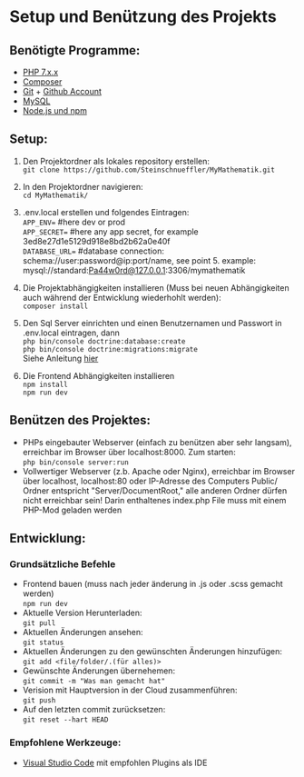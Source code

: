 # Setup und Benützung des Projekts

## Benötigte Programme:   
* [PHP 7.x.x](http://php.net/downloads.php)  
* [Composer](https://getcomposer.org/download/)  
* [Git](https://git-scm.com/download/) + [Github Account](https://github.com/)  
* [MySQL](https://dev.mysql.com/downloads/mysql/)
* [Node.js und npm](https://nodejs.org/de/download/)

## Setup:
1. Den Projektordner als lokales repository erstellen:  
    `git clone https://github.com/Steinschnueffler/MyMathematik.git`  
2. In den Projektordner navigieren:  
    `cd MyMathematik/`  
3. .env.local erstellen und folgendes Eintragen:  
    `APP_ENV=` #here dev or prod  
    `APP_SECRET=` #here any app secret, for example 3ed8e27d1e5129d918e8bd2b62a0e40f  
    `DATABASE_URL=` #database connection: schema://user:password@ip:port/name, see point 5. example: mysql://standard:Pa44w0rd@127.0.0.1:3306/mymathematik  
4. Die Projektabhängigkeiten installieren (Muss bei neuen Abhängigkeiten auch während der Entwicklung wiederhohlt werden):  
    `composer install`
5. Den Sql Server einrichten und einen Benutzernamen und Passwort in .env.local eintragen, dann  
    `php bin/console doctrine:database:create`  
    `php bin/console doctrine:migrations:migrate`  
    Siehe Anleitung [hier](https://symfony.com/doc/current/doctrine.html)

6. Die Frontend Abhängigkeiten installieren  
    `npm install`  
    `npm run dev`

## Benützen des Projektes:
* PHPs eingebauter Webserver (einfach zu benützen aber sehr langsam), erreichbar im Browser über localhost:8000. Zum starten:  
    `php bin/console server:run`  
* Vollwertiger Webserver (z.b. Apache oder Nginx), erreichbar im Browser über localhost, localhost:80 oder IP-Adresse des Computers
Public/ Ordner entspricht "Server/DocumentRoot,"  alle anderen Ordner dürfen nicht erreichbar sein!
Darin enthaltenes index.php File muss mit einem PHP-Mod geladen werden  

## Entwicklung:

### Grundsätzliche Befehle

* Frontend bauen (muss nach jeder änderung in .js oder .scss gemacht werden)  
    `npm run dev`
* Aktuelle Version Herunterladen:  
    `git pull`  
* Aktuellen Änderungen ansehen:  
    `git status`  
* Aktuellen Änderungen zu den gewünschten Änderungen hinzufügen:  
    `git add <file/folder/.(für alles)>`  
* Gewünschte Änderungen übernehemen:  
    `git commit -m "Was man gemacht hat"`  
* Verision mit Hauptversion in der Cloud zusammenführen:  
    `git push`  
* Auf den letzten commit zurücksetzen:  
    `git reset --hart HEAD`  
### Empfohlene Werkzeuge: 
* [Visual Studio Code](https://code.visualstudio.com/Download) mit empfohlen Plugins als IDE

